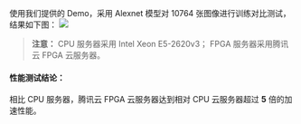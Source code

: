 使用我们提供的 Demo，采用 Alexnet 模型对 10764 张图像进行训练对比测试，结果如下图：
![](https://mc.qcloudimg.com/static/img/1a74cd597fe73d4f5d32f4d9914e7eb0/image.jpg)

>**注意：**
CPU 服务器采用 Intel Xeon E5-2620v3；
FPGA 服务器采用腾讯云 FPGA 云服务器。

#### 性能测试结论：
相比 CPU 服务器，腾讯云 FPGA 云服务器达到相对 CPU 云服务器超过 **5** 倍的加速性能。

